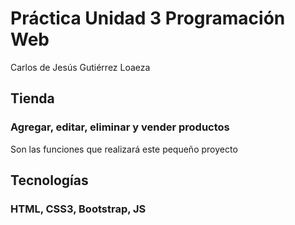 # Práctica Unidad 3 Programación Web
Carlos de Jesús Gutiérrez Loaeza

## Tienda

### Agregar, editar, eliminar y vender productos
Son las funciones que realizará este pequeño proyecto

## Tecnologías
### HTML, CSS3, Bootstrap, JS